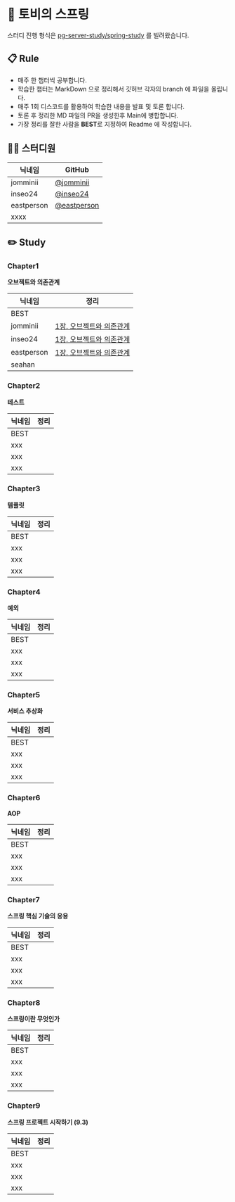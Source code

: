 # 👋 토비의 스프링

스터디 진행 형식은 [pg-server-study/spring-study](https://github.com/pg-server-study/spring-study) 를 빌려왔습니다.

## 📋 Rule

- 매주 한 챕터씩 공부합니다.
- 학습한 챕터는 MarkDown 으로 정리해서 깃허브 각자의 branch 에 파일을 올립니다.
- 매주 1회 디스코드를 활용하여 학습한 내용을 발표 및 토론 합니다.
- 토론 후 정리한 MD 파일의 PR을 생성한후 Main에 병합합니다.
- 가장 정리를 잘한 사람을 **BEST**로 지정하여 Readme 에 작성합니다.

## 👨‍💻 스터디원

| 닉네임      |GitHub
|----------| --- |
| jomminii | [@jomminii](https://github.com/jomminii)
| inseo24  | [@inseo24](https://github.com/inseo24)
| eastperson  | [@eastperson](https://github.com/eastperson)
| xxxx     | 

## ✏️ Study

### Chapter1

**오브젝트와 의존관계**

| 닉네임      | 정리                                                                                                      |
|----------|---------------------------------------------------------------------------------------------------------|
| BEST     |                                                                                                         |
| jomminii | [1장. 오브젝트와 의존관계](https://github.com/jomminii/toby-spring-study/blob/main/jomminii/chapter1/chapter1.md) |
| inseo24  | [1장. 오브젝트와 의존관계](https://github.com/jomminii/toby-spring-study/tree/main/seoin/ch01) |
| eastperson  | [1장. 오브젝트와 의존관계](https://github.com/jomminii/toby-spring-study/tree/main/eastperson/chapter1/chapter1.md) |                                                                                                         
| seahan      |                                                                                                 |

### Chapter2

**테스트**

| 닉네임  | 정리                                                                                                |
|------|---------------------------------------------------------------------------------------------------|
| BEST |                                                                                                   |
| xxx  |                                                                                                   |
| xxx  |  |
| xxx  |  |                                                    |

### Chapter3

**템플릿**

| 닉네임  | 정리                                                                                                |
|------|---------------------------------------------------------------------------------------------------|
| BEST |                                                                                                   |
| xxx  |                                                                                                   |
| xxx  |  |
| xxx  |  |

### Chapter4

**예외**

| 닉네임  | 정리                                                                                                |
|------|---------------------------------------------------------------------------------------------------|
| BEST |                                                                                                   |
| xxx  |                                                                                                   |
| xxx  |  |
| xxx  |  |
### Chapter5

**서비스 추상화**

| 닉네임  | 정리                                                                                                |
|------|---------------------------------------------------------------------------------------------------|
| BEST |                                                                                                   |
| xxx  |                                                                                                   |
| xxx  |  |
| xxx  |  |

### Chapter6

**AOP**

| 닉네임  | 정리                                                                                                |
|------|---------------------------------------------------------------------------------------------------|
| BEST |                                                                                                   |
| xxx  |                                                                                                   |
| xxx  |  |
| xxx  |  |

### Chapter7

**스프링 핵심 기술의 응용**

| 닉네임  | 정리                                                                                                |
|------|---------------------------------------------------------------------------------------------------|
| BEST |                                                                                                   |
| xxx  |                                                                                                   |
| xxx  |  |
| xxx  |  |

### Chapter8

**스프링이란 무엇인가**

| 닉네임  | 정리                                                                                                |
|------|---------------------------------------------------------------------------------------------------|
| BEST |                                                                                                   |
| xxx  |                                                                                                   |
| xxx  |  |
| xxx  |  |

### Chapter9

**스프링 프로젝트 시작하기 (9.3)**

| 닉네임  | 정리                                                                                                |
|------|---------------------------------------------------------------------------------------------------|
| BEST |                                                                                                   |
| xxx  |                                                                                                   |
| xxx  |  |
| xxx  |  |
